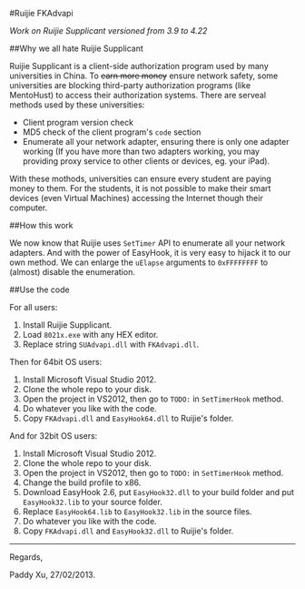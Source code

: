 #Ruijie FKAdvapi

*Work on Ruijie Supplicant versioned from 3.9 to 4.22*

##Why we all hate Ruijie Supplicant

Ruijie Supplicant is a client-side authorization program used by many universities in China. To <del>earn more money</del> ensure network safety, some universities are blocking third-party authorization programs (like MentoHust) to access their authorization systems. There are serveal methods used by these universities:

* Client program version check
* MD5 check of the client program's `code` section 
* Enumerate all your network adapter, ensuring there is only one adapter working (If you have more than two adapters working, you may providing proxy service to other clients or devices, eg. your iPad).

With these mothods, universities can ensure every student are paying money to them. For the students, it is not possible to make their smart devices (even Virtual Machines) accessing the Internet though their computer.

##How this work

We now know that Ruijie uses `SetTimer` API to enumerate all your network adapters. And with the power of EasyHook, it is very easy to hijack it to our own method. We can enlarge the `uElapse` arguments to `0xFFFFFFFF` to (almost) disable the enumeration.

##Use the code

For all users:

1. Install Ruijie Supplicant.
2. Load `8021x.exe` with any HEX editor.
3. Replace string `SUAdvapi.dll` with `FKAdvapi.dll`.

Then for 64bit OS users:

1. Install Microsoft Visual Studio 2012.
2. Clone the whole repo to your disk.
3. Open the project in VS2012, then go to `TODO:` in `SetTimerHook` method.
4. Do whatever you like with the code.
8. Copy `FKAdvapi.dll` and `EasyHook64.dll` to Ruijie's folder.

And for 32bit OS users:

1. Install Microsoft Visual Studio 2012.
2. Clone the whole repo to your disk.
3. Open the project in VS2012, then go to `TODO:` in `SetTimerHook` method.
4. Change the build profile to x86.
5. Download EasyHook 2.6, put `EasyHook32.dll` to your build folder and put `EasyHook32.lib` to your source folder.
6. Replace `EasyHook64.lib` to `EasyHook32.lib` in the source files.
7. Do whatever you like with the code.
8. Copy `FKAdvapi.dll` and `EasyHook32.dll` to Ruijie's folder.

----------------

Regards,

Paddy Xu, 27/02/2013.